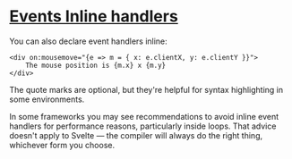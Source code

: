 # [Events  Inline handlers](https://svelte.dev/tutorial/inline-handlers)

You can also declare event handlers inline:

```svelte
<div on:mousemove="{e => m = { x: e.clientX, y: e.clientY }}">
	The mouse position is {m.x} x {m.y}
</div>
```

The quote marks are optional, but they're helpful for syntax highlighting in some environments.

In some frameworks you may see recommendations to avoid inline event handlers for performance reasons, particularly inside loops. That advice doesn't apply to Svelte — the compiler will always do the right thing, whichever form you choose.